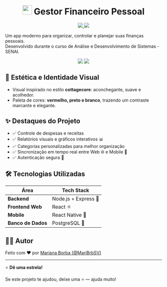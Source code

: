 <h1 align="center">
  <img src="https://i.pinimg.com/originals/9e/b2/e4/9eb2e4ca44eb0c9658195f258e232d34.gif" width="30px">
  Gestor Financeiro Pessoal
</h1>

<p align="center">
  <a href="https://gfp-flame.vercel.app/" target="_blank">
    <img src="https://img.shields.io/badge/Acessar%20Site-000000?style=for-the-badge&logo=vercel&logoColor=white" />
  </a>
  <a href="https://api-gfp.vercel.app/" target="_blank">
    <img src="https://img.shields.io/badge/Acessar%20API-2962FF?style=for-the-badge&logo=node.js&logoColor=white" />
  </a>
</p>





Um app moderno para organizar, controlar e planejar suas finanças pessoais.<br>
Desenvolvido durante o curso de Análise e Desenvolvimento de Sistemas - SENAI.

<p align="center">
  <img src="https://img.shields.io/badge/Web-App-blue?style=for-the-badge&logo=react" />
  <img src="https://img.shields.io/badge/Mobile-App-green?style=for-the-badge&logo=react" />
</p>

## 🎨 Estética e Identidade Visual

- Visual inspirado no estilo **cottagecore**: aconchegante, suave e acolhedor. 
- Paleta de cores: **vermelho, preto e branco**, trazendo um contraste marcante e elegante.

## ✨ Destaques do Projeto

- ✅ Controle de despesas e receitas
- ✅ Relatórios visuais e gráficos interativos 📊
- ✅ Categorias personalizadas para melhor organização
- ✅ Sincronização em tempo real entre Web 🌐 e Mobile 📱
- ✅ Autenticação segura 🔐

## 🛠️ Tecnologias Utilizadas

| Área             | Tech Stack                                    |
|------------------|-----------------------------------------------|
| **Backend**      | Node.js + Express 🚀                          |
| **Frontend Web** | React ⚛️                                      |
| **Mobile**       | React Native 📲                               |
| **Banco de Dados** | PostgreSQL 🐘                              |



## 🧑‍💻 Autor

Feito com ❤️ por [Mariana Borba (@MariBrbSV)](https://github.com/MariBrbSV)

---

⭐ **Dê uma estrela!**

Se este projeto te ajudou, deixe uma ⭐ — ajuda muito!

